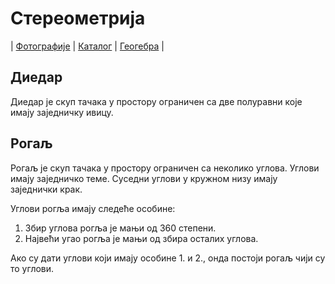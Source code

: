 # Стереометрија

| [Фотографије][1]
| [Каталог][2]
| [Геогебра][5]
|

## Диедар

Диедар је скуп тачака у простору ограничен са две полуравни које имају заједничку ивицу.

## Рогаљ

Рогаљ је скуп тачака у простору ограничен са неколико углова. Углови имају заједничко теме. Суседни углови у кружном низу имају заједнички крак.

Углови рогља имају следеће особине:

1. Збир углова рогља је мањи од 360 степени.
2. Највећи угао рогља је мањи од збира осталих углова.

Ако су дати углови који имају особине 1. и 2., онда постоји рогаљ чији су то углови.

[1]: https://photos.app.goo.gl/m7ayubycGxccqHv88 "Фотографије табле"
[2]: https://ndjapic.github.io/zayopa/m8/02-stereometrija/ "Каталог линкова"
[5]: https://www.geogebra.org/m/PHwAtWxK
